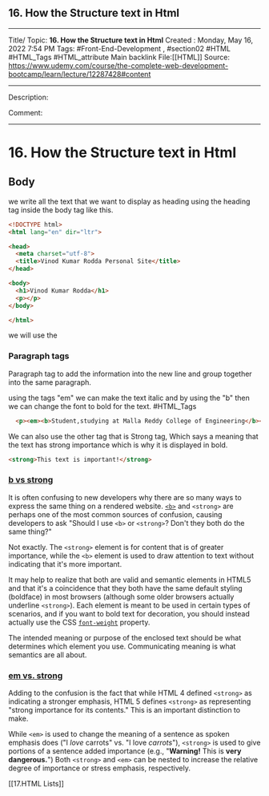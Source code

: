 ## 16. How the Structure text in Html

---

Title/ Topic: __16. How the Structure text in Html__
Created : Monday, May 16, 2022 7:54 PM
Tags: #Front-End-Development , #section02  #HTML #HTML_Tags #HTML_attribute 
Main backlink File:[[HTML]]
Source: https://www.udemy.com/course/the-complete-web-development-bootcamp/learn/lecture/12287428#content

---
Description: 

Comment: 

---

# __16. How the Structure text in Html__


## Body

we write all the text that we want to display as heading using the heading tag inside the body tag like this.
``` html
<!DOCTYPE html>
<html lang="en" dir="ltr">

<head>
  <meta charset="utf-8">
  <title>Vinod Kumar Rodda Personal Site</title>
</head>

<body>
  <h1>Vinod Kumar Rodda</h1>
  <p></p>
</body>

</html>
```

we will use the 

### Paragraph tags

Paragraph tag to add the  information into the new line and group together into the same paragraph.

using the tags "em" we can make the text italic and by using the "b" then we can change the font to bold for the text. 
#HTML_Tags 

``` html
  <p><em><b>Student,studying at Malla Reddy College of Engineering</b></em></p>

```

We can also use the other tag that is Strong tag, Which says a meaning that the text has strong importance which is why it is displayed in bold.

```html
<strong>This text is important!</strong>
```


###  [b vs strong](https://developer.mozilla.org/en-US/docs/Web/HTML/Element/strong#b_vs._strong "Permalink to <b> vs. <strong>")

It is often confusing to new developers why there are so many ways to express the same thing on a rendered website. [`<b>`](https://developer.mozilla.org/en-US/docs/Web/HTML/Element/b) and `<strong>` are perhaps one of the most common sources of confusion, causing developers to ask "Should I use `<b>` or `<strong>`? Don't they both do the same thing?"

Not exactly. The `<strong>` element is for content that is of greater importance, while the `<b>` element is used to draw attention to text without indicating that it's more important.

It may help to realize that both are valid and semantic elements in HTML5 and that it's a coincidence that they both have the same default styling (boldface) in most browsers (although some older browsers actually underline `<strong>`). Each element is meant to be used in certain types of scenarios, and if you want to bold text for decoration, you should instead actually use the CSS [`font-weight`](https://developer.mozilla.org/en-US/docs/Web/CSS/font-weight) property.

The intended meaning or purpose of the enclosed text should be what determines which element you use. Communicating meaning is what semantics are all about.


### [em vs. strong](https://developer.mozilla.org/en-US/docs/Web/HTML/Element/strong#em_vs._strong "Permalink to <em> vs. <strong>")

Adding to the confusion is the fact that while HTML 4 defined `<strong>` as indicating a stronger emphasis, HTML 5 defines `<strong>` as representing "strong importance for its contents." This is an important distinction to make.

While `<em>` is used to change the meaning of a sentence as spoken emphasis does ("I _love_ carrots" vs. "I love _carrots_"), `<strong>` is used to give portions of a sentence added importance (e.g., "**Warning!** This is **very dangerous.**") Both `<strong>` and `<em>` can be nested to increase the relative degree of importance or stress emphasis, respectively.

[[17.HTML Lists]]